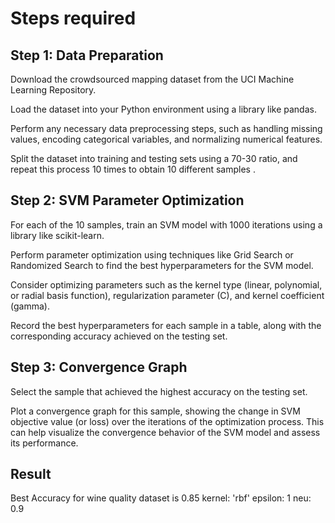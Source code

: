 # Steps required
## Step 1: Data Preparation

Download the crowdsourced mapping dataset from the UCI Machine Learning Repository.

Load the dataset into your Python environment using a library like pandas.

Perform any necessary data preprocessing steps, such as handling missing values, encoding categorical variables, and normalizing numerical features.

Split the dataset into training and testing sets using a 70-30 ratio, and repeat this process 10 times to obtain 10 different samples .

## Step 2: SVM Parameter Optimization

For each of the 10 samples, train an SVM model with 1000 iterations using a library like scikit-learn.

Perform parameter optimization using techniques like Grid Search or Randomized Search to find the best hyperparameters for the SVM model. 

Consider optimizing parameters such as the kernel type (linear, polynomial, or radial basis function), regularization parameter (C), and kernel coefficient (gamma).

Record the best hyperparameters for each sample in a table, along with the corresponding accuracy achieved on the testing set.

## Step 3: Convergence Graph

Select the sample that achieved the highest accuracy on the testing set.

Plot a convergence graph for this sample, showing the change in SVM objective value (or loss) over the iterations of the optimization process. This can help visualize the convergence behavior of the SVM model and assess its performance.


## Result

Best Accuracy for wine quality dataset is 0.85
kernel: 'rbf'
epsilon: 1
neu: 0.9
